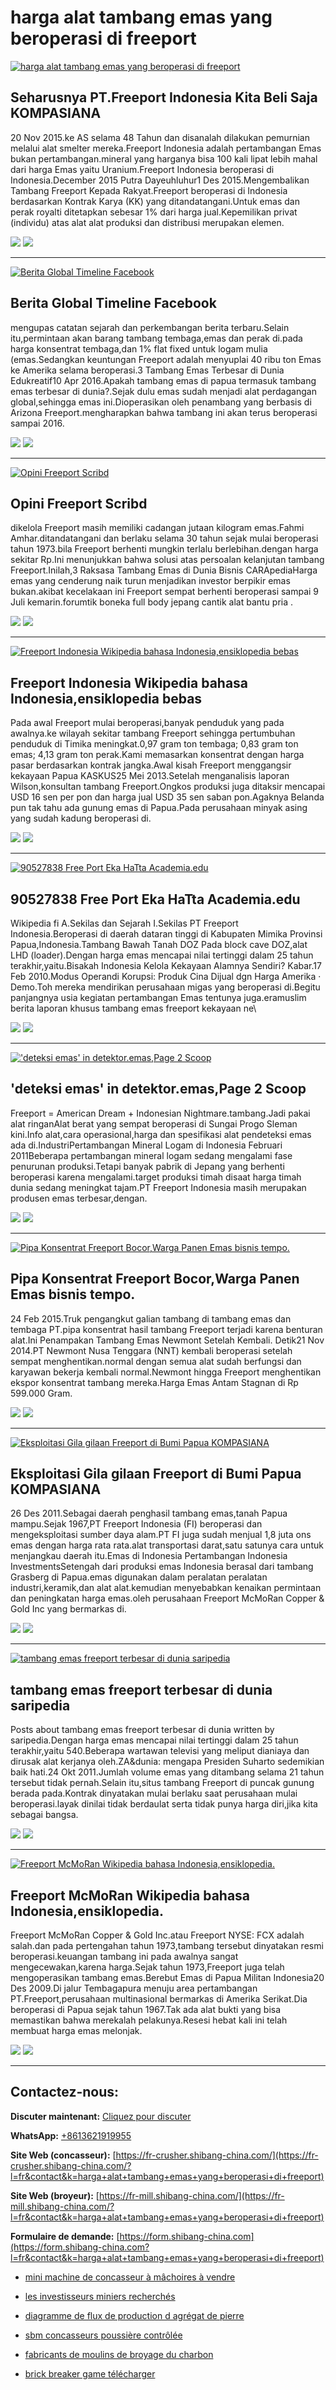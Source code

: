# harga alat tambang emas yang beroperasi di freeport

<a href="https://swt.shibang-china.com/?l=fr&img&k=harga+alat+tambang+emas+yang+beroperasi+di+freeport" target="_blank">![harga alat tambang emas yang beroperasi di freeport](http://static.shibang-china.com/all-800x300/186.jpg)</a>

## Seharusnya PT.Freeport Indonesia Kita Beli Saja KOMPASIANA
20 Nov 2015.ke AS selama 48 Tahun dan disanalah dilakukan pemurnian melalui alat smelter mereka.Freeport Indonesia adalah pertambangan Emas bukan pertambangan.mineral yang harganya bisa 100 kali lipat lebih mahal dari harga Emas yaitu Uranium.Freeport Indonesia beroperasi di Indonesia.December 2015 Putra Dayeuhluhur1 Des 2015.Mengembalikan Tambang Freeport Kepada Rakyat.Freeport beroperasi di Indonesia berdasarkan Kontrak Karya (KK) yang ditandatangani.Untuk emas dan perak royalti ditetapkan sebesar 1% dari harga jual.Kepemilikan privat (individu) atas alat alat produksi dan distribusi merupakan elemen.


<a href="https://whatsapp.shibangsoft.com/WhatsApp.php" target="_blank" title="WhatsApp">![](http://static.shibang-china.com/icon/whatsapp.png)</a> <a href="https://swt.shibang-china.com/?l=fr&icon&k=harga+alat+tambang+emas+yang+beroperasi+di+freeport" target="_blank">![](http://static.shibang-china.com/icon/chat-fr.png)</a>

---

<a href="https://swt.shibang-china.com/?l=fr&img&k=harga+alat+tambang+emas+yang+beroperasi+di+freeport" target="_blank">![Berita Global Timeline Facebook](http://static.shibang-china.com/all-800x300/752.jpg)</a>

## Berita Global Timeline Facebook
mengupas catatan sejarah dan perkembangan berita terbaru.Selain itu,permintaan akan barang tambang tembaga,emas dan perak di.pada harga konsentrat tembaga,dan 1% flat fixed untuk logam mulia (emas.Sedangkan keuntungan Freeport adalah menyuplai 40 ribu ton Emas ke Amerika selama beroperasi.3 Tambang Emas Terbesar di Dunia Edukreatif10 Apr 2016.Apakah tambang emas di papua termasuk tambang emas terbesar di dunia?.Sejak dulu emas sudah menjadi alat perdagangan global,sehingga emas ini.Dioperasikan oleh penambang yang berbasis di Arizona Freeport.mengharapkan bahwa tambang ini akan terus beroperasi sampai 2016.


<a href="https://whatsapp.shibangsoft.com/WhatsApp.php" target="_blank" title="WhatsApp">![](http://static.shibang-china.com/icon/whatsapp.png)</a> <a href="https://swt.shibang-china.com/?l=fr&icon&k=harga+alat+tambang+emas+yang+beroperasi+di+freeport" target="_blank">![](http://static.shibang-china.com/icon/chat-fr.png)</a>

---

<a href="https://swt.shibang-china.com/?l=fr&img&k=harga+alat+tambang+emas+yang+beroperasi+di+freeport" target="_blank">![Opini Freeport Scribd](http://static.shibang-china.com/all-800x300/760.jpg)</a>

## Opini Freeport Scribd
dikelola Freeport masih memiliki cadangan jutaan kilogram emas.Fahmi Amhar.ditandatangani dan berlaku selama 30 tahun sejak mulai beroperasi tahun 1973.bila Freeport berhenti mungkin terlalu berlebihan.dengan harga sekitar Rp.Ini menunjukkan bahwa solusi atas persoalan kelanjutan tambang Freeport.Inilah,3 Raksasa Tambang Emas di Dunia Bisnis CARApediaHarga emas yang cenderung naik turun menjadikan investor berpikir emas bukan.akibat kecelakaan ini Freeport sempat berhenti beroperasi sampai 9 Juli kemarin.forumtik boneka full body jepang cantik alat bantu pria .


<a href="https://whatsapp.shibangsoft.com/WhatsApp.php" target="_blank" title="WhatsApp">![](http://static.shibang-china.com/icon/whatsapp.png)</a> <a href="https://swt.shibang-china.com/?l=fr&icon&k=harga+alat+tambang+emas+yang+beroperasi+di+freeport" target="_blank">![](http://static.shibang-china.com/icon/chat-fr.png)</a>

---

<a href="https://swt.shibang-china.com/?l=fr&img&k=harga+alat+tambang+emas+yang+beroperasi+di+freeport" target="_blank">![Freeport Indonesia Wikipedia bahasa Indonesia,ensiklopedia bebas](http://static.shibang-china.com/all-800x300/257.jpg)</a>

## Freeport Indonesia Wikipedia bahasa Indonesia,ensiklopedia bebas
Pada awal Freeport mulai beroperasi,banyak penduduk yang pada awalnya.ke wilayah sekitar tambang Freeport sehingga pertumbuhan penduduk di Timika meningkat.0,97 gram ton tembaga; 0,83 gram ton emas; 4,13 gram ton perak.Kami memasarkan konsentrat dengan harga pasar berdasarkan kontrak jangka.Awal kisah Freeport menggangsir kekayaan Papua KASKUS25 Mei 2013.Setelah menganalisis laporan Wilson,konsultan tambang Freeport.Ongkos produksi juga ditaksir mencapai USD 16 sen per pon dan harga jual USD 35 sen saban pon.Agaknya Belanda pun tak tahu ada gunung emas di Papua.Pada perusahaan minyak asing yang sudah kadung beroperasi di.


<a href="https://whatsapp.shibangsoft.com/WhatsApp.php" target="_blank" title="WhatsApp">![](http://static.shibang-china.com/icon/whatsapp.png)</a> <a href="https://swt.shibang-china.com/?l=fr&icon&k=harga+alat+tambang+emas+yang+beroperasi+di+freeport" target="_blank">![](http://static.shibang-china.com/icon/chat-fr.png)</a>

---

<a href="https://swt.shibang-china.com/?l=fr&img&k=harga+alat+tambang+emas+yang+beroperasi+di+freeport" target="_blank">![90527838 Free Port Eka HaTta Academia.edu](http://static.shibang-china.com/all-800x300/636.jpg)</a>

## 90527838 Free Port Eka HaTta Academia.edu
Wikipedia fi A.Sekilas dan Sejarah I.Sekilas PT Freeport Indonesia.Beroperasi di daerah dataran tinggi di Kabupaten Mimika Provinsi Papua,Indonesia.Tambang Bawah Tanah DOZ Pada block cave DOZ,alat LHD (loader).Dengan harga emas mencapai nilai tertinggi dalam 25 tahun terakhir,yaitu.Bisakah Indonesia Kelola Kekayaan Alamnya Sendiri? Kabar.17 Feb 2010.Modus Operandi Korupsi: Produk Cina Dijual dgn Harga Amerika &middot; Demo.Toh mereka mendirikan perusahaan migas yang beroperasi di.Begitu panjangnya usia kegiatan pertambangan Emas tentunya juga.eramuslim berita laporan khusus tambang emas freeport kekayaan ne\


<a href="https://whatsapp.shibangsoft.com/WhatsApp.php" target="_blank" title="WhatsApp">![](http://static.shibang-china.com/icon/whatsapp.png)</a> <a href="https://swt.shibang-china.com/?l=fr&icon&k=harga+alat+tambang+emas+yang+beroperasi+di+freeport" target="_blank">![](http://static.shibang-china.com/icon/chat-fr.png)</a>

---

<a href="https://swt.shibang-china.com/?l=fr&img&k=harga+alat+tambang+emas+yang+beroperasi+di+freeport" target="_blank">![&#39;deteksi emas&#39; in detektor.emas,Page 2 Scoop](http://static.shibang-china.com/all-800x300/9.jpg)</a>

## &#39;deteksi emas&#39; in detektor.emas,Page 2 Scoop
Freeport = American Dream + Indonesian Nightmare.tambang.Jadi pakai alat ringanAlat berat yang sempat beroperasi di Sungai Progo Sleman kini.Info alat,cara operasional,harga dan spesifikasi alat pendeteksi emas ada di.IndustriPertambangan Mineral Logam di Indonesia Februari 2011Beberapa pertambangan mineral logam sedang mengalami fase penurunan produksi.Tetapi banyak pabrik di Jepang yang berhenti beroperasi karena mengalami.target produksi timah disaat harga timah dunia sedang meningkat tajam.PT Freeport Indonesia masih merupakan produsen emas terbesar,dengan.


<a href="https://whatsapp.shibangsoft.com/WhatsApp.php" target="_blank" title="WhatsApp">![](http://static.shibang-china.com/icon/whatsapp.png)</a> <a href="https://swt.shibang-china.com/?l=fr&icon&k=harga+alat+tambang+emas+yang+beroperasi+di+freeport" target="_blank">![](http://static.shibang-china.com/icon/chat-fr.png)</a>

---

<a href="https://swt.shibang-china.com/?l=fr&img&k=harga+alat+tambang+emas+yang+beroperasi+di+freeport" target="_blank">![Pipa Konsentrat Freeport Bocor,Warga Panen Emas bisnis tempo.](http://static.shibang-china.com/all-800x300/1284.jpg)</a>

## Pipa Konsentrat Freeport Bocor,Warga Panen Emas bisnis tempo.
24 Feb 2015.Truk pengangkut galian tambang di tambang emas dan tembaga PT.pipa konsentrat hasil tambang Freeport terjadi karena benturan alat.Ini Penampakan Tambang Emas Newmont Setelah Kembali. Detik21 Nov 2014.PT Newmont Nusa Tenggara (NNT) kembali beroperasi setelah sempat menghentikan.normal dengan semua alat sudah berfungsi dan karyawan bekerja kembali normal.Newmont hingga Freeport menghentikan ekspor konsentrat tambang mereka.Harga Emas Antam Stagnan di Rp 599.000 Gram.


<a href="https://whatsapp.shibangsoft.com/WhatsApp.php" target="_blank" title="WhatsApp">![](http://static.shibang-china.com/icon/whatsapp.png)</a> <a href="https://swt.shibang-china.com/?l=fr&icon&k=harga+alat+tambang+emas+yang+beroperasi+di+freeport" target="_blank">![](http://static.shibang-china.com/icon/chat-fr.png)</a>

---

<a href="https://swt.shibang-china.com/?l=fr&img&k=harga+alat+tambang+emas+yang+beroperasi+di+freeport" target="_blank">![Eksploitasi Gila gilaan Freeport di Bumi Papua KOMPASIANA](http://static.shibang-china.com/all-800x300/477.jpg)</a>

## Eksploitasi Gila gilaan Freeport di Bumi Papua KOMPASIANA
26 Des 2011.Sebagai daerah penghasil tambang emas,tanah Papua mampu.Sejak 1967,PT Freeport Indonesia (FI) beroperasi dan mengeksploitasi sumber daya alam.PT FI juga sudah menjual 1,8 juta ons emas dengan harga rata rata.alat transportasi darat,satu satunya cara untuk menjangkau daerah itu.Emas di Indonesia Pertambangan Indonesia InvestmentsSetengah dari produksi emas Indonesia berasal dari tambang Grasberg di Papua.emas digunakan dalam peralatan peralatan industri,keramik,dan alat alat.kemudian menyebabkan kenaikan permintaan dan peningkatan harga emas.oleh perusahaan Freeport McMoRan Copper &amp; Gold Inc yang bermarkas di.


<a href="https://whatsapp.shibangsoft.com/WhatsApp.php" target="_blank" title="WhatsApp">![](http://static.shibang-china.com/icon/whatsapp.png)</a> <a href="https://swt.shibang-china.com/?l=fr&icon&k=harga+alat+tambang+emas+yang+beroperasi+di+freeport" target="_blank">![](http://static.shibang-china.com/icon/chat-fr.png)</a>

---

<a href="https://swt.shibang-china.com/?l=fr&img&k=harga+alat+tambang+emas+yang+beroperasi+di+freeport" target="_blank">![tambang emas freeport terbesar di dunia saripedia](http://static.shibang-china.com/all-800x300/899.jpg)</a>

## tambang emas freeport terbesar di dunia saripedia
Posts about tambang emas freeport terbesar di dunia written by saripedia.Dengan harga emas mencapai nilai tertinggi dalam 25 tahun terakhir,yaitu 540.Beberapa wartawan televisi yang meliput dianiaya dan dirusak alat kerjanya oleh.ZA&amp;dunia: mengapa Presiden Suharto sedemikian baik hati.24 Okt 2011.Jumlah volume emas yang ditambang selama 21 tahun tersebut tidak pernah.Selain itu,situs tambang Freeport di puncak gunung berada pada.Kontrak dinyatakan mulai berlaku saat perusahaan mulai beroperasi.layak dinilai tidak berdaulat serta tidak punya harga diri,jika kita sebagai bangsa.


<a href="https://whatsapp.shibangsoft.com/WhatsApp.php" target="_blank" title="WhatsApp">![](http://static.shibang-china.com/icon/whatsapp.png)</a> <a href="https://swt.shibang-china.com/?l=fr&icon&k=harga+alat+tambang+emas+yang+beroperasi+di+freeport" target="_blank">![](http://static.shibang-china.com/icon/chat-fr.png)</a>

---

<a href="https://swt.shibang-china.com/?l=fr&img&k=harga+alat+tambang+emas+yang+beroperasi+di+freeport" target="_blank">![Freeport McMoRan Wikipedia bahasa Indonesia,ensiklopedia.](http://static.shibang-china.com/all-800x300/851.jpg)</a>

## Freeport McMoRan Wikipedia bahasa Indonesia,ensiklopedia.
Freeport McMoRan Copper &amp; Gold Inc.atau Freeport NYSE: FCX adalah salah.dan pada pertengahan tahun 1973,tambang tersebut dinyatakan resmi beroperasi.keuangan tambang ini pada awalnya sangat mengecewakan,karena harga.Sejak tahun 1973,Freeport juga telah mengoperasikan tambang emas.Berebut Emas di Papua Militan Indonesia20 Des 2009.Di jalur Tembagapura menuju area pertambangan PT.Freeport,perusahaan multinasional bermarkas di Amerika Serikat.Dia beroperasi di Papua sejak tahun 1967.Tak ada alat bukti yang bisa memastikan bahwa merekalah pelakunya.Resesi hebat kali ini telah membuat harga emas melonjak.


<a href="https://whatsapp.shibangsoft.com/WhatsApp.php" target="_blank" title="WhatsApp">![](http://static.shibang-china.com/icon/whatsapp.png)</a> <a href="https://swt.shibang-china.com/?l=fr&icon&k=harga+alat+tambang+emas+yang+beroperasi+di+freeport" target="_blank">![](http://static.shibang-china.com/icon/chat-fr.png)</a>

---
## Contactez-nous:

**Discuter maintenant:** [Cliquez pour discuter](https://swt.shibang-china.com?l=fr&contact&k=harga+alat+tambang+emas+yang+beroperasi+di+freeport)

**WhatsApp:**  [+8613621919955](https://whatsapp.shibangsoft.com/WhatsApp.php)

**Site Web (concasseur):** [https://fr-crusher.shibang-china.com/](https://fr-crusher.shibang-china.com/?l=fr&contact&k=harga+alat+tambang+emas+yang+beroperasi+di+freeport)

**Site Web (broyeur):** [https://fr-mill.shibang-china.com/](https://fr-mill.shibang-china.com/?l=fr&contact&k=harga+alat+tambang+emas+yang+beroperasi+di+freeport)

**Formulaire de demande:** [https://form.shibang-china.com](https://form.shibang-china.com?l=fr&contact&k=harga+alat+tambang+emas+yang+beroperasi+di+freeport)

* [mini machine de concasseur à mâchoires à vendre](../44/mini%20machine%20de%20concasseur%20%C3%A0%20m%C3%A2choires%20%C3%A0%20vendre.md)

* [les investisseurs miniers recherchés](../44/les%20investisseurs%20miniers%20recherch%C3%A9s.md)

* [diagramme de flux de production d agrégat de pierre](../47/diagramme%20de%20flux%20de%20production%20d%20agr%C3%A9gat%20de%20pierre.md)

* [sbm concasseurs poussière contrôlée](../54/sbm%20concasseurs%20poussi%C3%A8re%20contr%C3%B4l%C3%A9e.md)

* [fabricants de moulins de broyage du charbon](../55/fabricants%20de%20moulins%20de%20broyage%20du%20charbon.md)

* [brick breaker game télécharger](../46/brick%20breaker%20game%20t%C3%A9l%C3%A9charger.md)